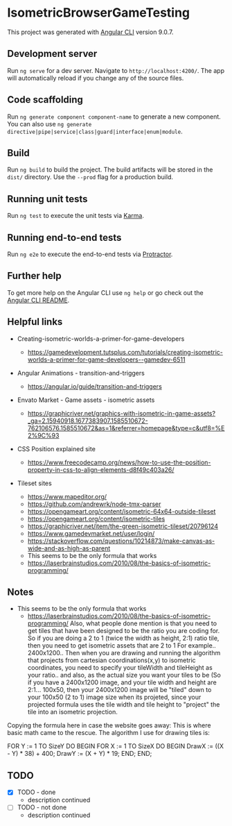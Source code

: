 # IsometricBrowserGameTesting

This project was generated with [Angular CLI](https://github.com/angular/angular-cli) version 9.0.7.

## Development server

Run `ng serve` for a dev server. Navigate to `http://localhost:4200/`. The app will automatically reload if you change any of the source files.

## Code scaffolding

Run `ng generate component component-name` to generate a new component. You can also use `ng generate directive|pipe|service|class|guard|interface|enum|module`.

## Build

Run `ng build` to build the project. The build artifacts will be stored in the `dist/` directory. Use the `--prod` flag for a production build.

## Running unit tests

Run `ng test` to execute the unit tests via [Karma](https://karma-runner.github.io).

## Running end-to-end tests

Run `ng e2e` to execute the end-to-end tests via [Protractor](http://www.protractortest.org/).

## Further help

To get more help on the Angular CLI use `ng help` or go check out the [Angular CLI README](https://github.com/angular/angular-cli/blob/master/README.md).


## Helpful links
*  Creating-isometric-worlds-a-primer-for-game-developers
     * https://gamedevelopment.tutsplus.com/tutorials/creating-isometric-worlds-a-primer-for-game-developers--gamedev-6511

* Angular Animations - transition-and-triggers
     * https://angular.io/guide/transition-and-triggers

* Envato Market - Game assets - isometric assets
     * https://graphicriver.net/graphics-with-isometric-in-game-assets?_ga=2.15940918.1677383907.1585510672-762106576.1585510672&as=1&referrer=homepage&type=c&utf8=%E2%9C%93
    
* CSS Position explained site
     * https://www.freecodecamp.org/news/how-to-use-the-position-property-in-css-to-align-elements-d8f49c403a26/

* Tileset sites
    * https://www.mapeditor.org/
    * https://github.com/andrewrk/node-tmx-parser
    * https://opengameart.org/content/isometric-64x64-outside-tileset
    * https://opengameart.org/content/isometric-tiles
    * https://graphicriver.net/item/the-green-isometric-tileset/20796124
    * https://www.gamedevmarket.net/user/login/
    * https://stackoverflow.com/questions/10214873/make-canvas-as-wide-and-as-high-as-parent
    * This seems to be the only formula that works
    * https://laserbrainstudios.com/2010/08/the-basics-of-isometric-programming/


## Notes
  * This seems to be the only formula that works
    * https://laserbrainstudios.com/2010/08/the-basics-of-isometric-programming/
  Also, what people done mention is that you need to get tiles that have been designed to be the ratio you are coding for.
  So if you are doing a 2 to 1 (twice the width as height, 2:1) ratio tile, then you need to get isometric assets that are 2 to 1
  For example.. 2400x1200.. Then when you are drawing and running the algorithm that projects from cartesian coordinations(x,y) to
  isometric coordinates, you need to specify your tileWidth and tileHeight as your ratio.. and also, as the actual size you want your tiles to be
  (So if you have a 2400x1200 image, and your tile width and height are 2:1... 100x50, then your 2400x1200 image will be "tiled" down to your 100x50 (2 to 1) image size
  when its projeted, since your projected formula uses the tile width and tile height to "project" the tile into an isometric projection.

  Copying the formula here in case the website goes away:
  This is where basic math came to the rescue. The algorithm I use for drawing tiles is:

   FOR Y := 1 TO SizeY DO BEGIN
      FOR X := 1 TO SizeX DO BEGIN
         DrawX := ((X - Y) * 38) + 400;
         DrawY := (X + Y) * 19;
      END;
   END;




## TODO

* [X] TODO - done
    * description continued
* [ ] TODO - not done
    * description continued
